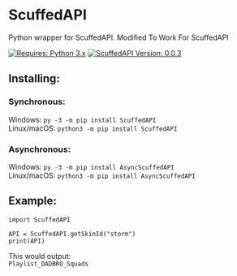 # ScuffedAPI
Python wrapper for ScuffedAPI. Modified To Work For ScuffedAPI

[![Requires: Python 3.x](https://img.shields.io/pypi/pyversions/ScuffedAPI.svg)](https://pypi.org/project/ScuffedAPI/)
[![ScuffedAPI Version: 0.0.3](https://img.shields.io/pypi/v/ScuffedAPI.svg)](https://pypi.org/project/ScuffedAPI/)

## Installing:
### Synchronous:
Windows: ``py -3 -m pip install ScuffedAPI``<br>
Linux/macOS: ``python3 -m pip install ScuffedAPI``

### Asynchronous:
Windows: ``py -3 -m pip install AsyncScuffedAPI``<br>
Linux/macOS: ``python3 -m pip install AsyncScuffedAPI``

## Example:
```
import ScuffedAPI

API = ScuffedAPI.getSkinId("storm")
print(API)
```

This would output:<br>
```Playlist_DADBRO_Squads```

